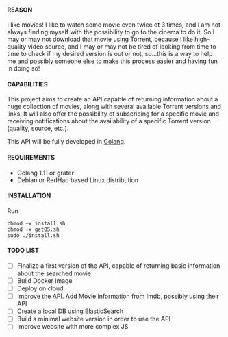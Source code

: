 #### REASON
I like movies!
I like to watch some movie even twice ot 3 times, and I am not always
finding myself with the possibility to go to the cinema to do it.
So I may or may not download that movie using Torrent, because
I like high-quality video source, and I may or may not be tired of looking
from time to time to check if my desired version is out or not, so...this is a way
to help me and possibly someone else to make this process easier and having fun in doing so!



#### CAPABILITIES
This project aims to create an API capable of returning information about a 
huge collection of movies, along with several available Torrent versions and links.
It will also offer the possibility of subscribing for a specific movie and receiving notifications
about the availability of a specific Torrent version (quality, source, etc.).

This API will be fully developed in [Golang](https://golang.org/).



#### REQUIREMENTS
- Golang 1.11 or grater
- Debian or RedHad based Linux distribution


#### INSTALLATION
Run
```
chmod +x install.sh
chmod +x getOS.sh
sudo ./install.sh
```


#### TODO LIST
- [ ] Finalize a first version of the API, capable of returning basic information
about the searched movie
- [ ] Build Docker image
- [ ] Deploy on cloud
- [ ] Improve the API. Add Movie information from Imdb, possibly using their API
- [ ] Create a local DB using ElasticSearch
- [ ] Build a minimal website version in order to use the API
- [ ] Improve website with more complex JS